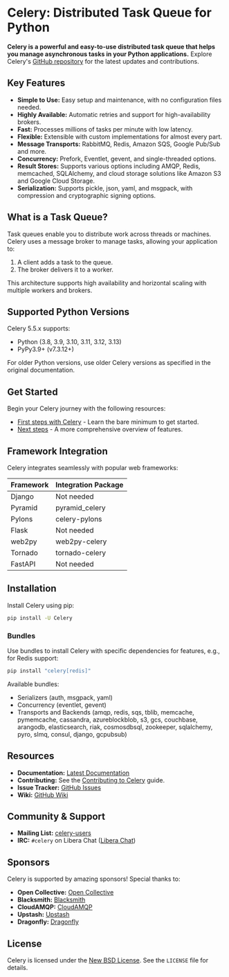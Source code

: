 # Celery: Distributed Task Queue for Python

**Celery is a powerful and easy-to-use distributed task queue that helps you manage asynchronous tasks in your Python applications.** Explore Celery's [GitHub repository](https://github.com/celery/celery) for the latest updates and contributions.

## Key Features

*   **Simple to Use:**  Easy setup and maintenance, with no configuration files needed.
*   **Highly Available:**  Automatic retries and support for high-availability brokers.
*   **Fast:**  Processes millions of tasks per minute with low latency.
*   **Flexible:** Extensible with custom implementations for almost every part.
*   **Message Transports:** RabbitMQ, Redis, Amazon SQS, Google Pub/Sub and more.
*   **Concurrency:** Prefork, Eventlet, gevent, and single-threaded options.
*   **Result Stores:** Supports various options including AMQP, Redis, memcached, SQLAlchemy, and cloud storage solutions like Amazon S3 and Google Cloud Storage.
*   **Serialization:**  Supports pickle, json, yaml, and msgpack, with compression and cryptographic signing options.

## What is a Task Queue?

Task queues enable you to distribute work across threads or machines. Celery uses a message broker to manage tasks, allowing your application to:

1.  A client adds a task to the queue.
2.  The broker delivers it to a worker.

This architecture supports high availability and horizontal scaling with multiple workers and brokers.

## Supported Python Versions

Celery 5.5.x supports:

*   Python (3.8, 3.9, 3.10, 3.11, 3.12, 3.13)
*   PyPy3.9+ (v7.3.12+)

For older Python versions, use older Celery versions as specified in the original documentation.

## Get Started

Begin your Celery journey with the following resources:

*   [First steps with Celery](https://docs.celeryq.dev/en/stable/getting-started/first-steps-with-celery.html) - Learn the bare minimum to get started.
*   [Next steps](https://docs.celeryq.dev/en/stable/getting-started/next-steps.html) - A more comprehensive overview of features.

## Framework Integration

Celery integrates seamlessly with popular web frameworks:

| Framework       | Integration Package |
| --------------- | ------------------- |
| Django          | Not needed          |
| Pyramid         | pyramid\_celery      |
| Pylons          | celery-pylons       |
| Flask           | Not needed          |
| web2py          | web2py-celery       |
| Tornado         | tornado-celery      |
| FastAPI         | Not needed          |

## Installation

Install Celery using pip:

```bash
pip install -U Celery
```

### Bundles
Use bundles to install Celery with specific dependencies for features, e.g., for Redis support:

```bash
pip install "celery[redis]"
```

Available bundles:

*   Serializers (auth, msgpack, yaml)
*   Concurrency (eventlet, gevent)
*   Transports and Backends (amqp, redis, sqs, tblib, memcache, pymemcache, cassandra, azureblockblob, s3, gcs, couchbase, arangodb, elasticsearch, riak, cosmosdbsql, zookeeper, sqlalchemy, pyro, slmq, consul, django, gcpubsub)

## Resources

*   **Documentation:** [Latest Documentation](https://docs.celeryq.dev/en/latest/)
*   **Contributing:**  See the [Contributing to Celery](https://docs.celeryq.dev/en/stable/contributing.html) guide.
*   **Issue Tracker:** [GitHub Issues](https://github.com/celery/celery/issues/)
*   **Wiki:** [GitHub Wiki](https://github.com/celery/celery/wiki)

## Community & Support

*   **Mailing List:** [celery-users](https://groups.google.com/group/celery-users/)
*   **IRC:** `#celery` on Libera Chat ([Libera Chat](https://libera.chat/))

## Sponsors

Celery is supported by amazing sponsors! Special thanks to:
*   **Open Collective:**  [Open Collective](https://opencollective.com/celery)
*   **Blacksmith:** [Blacksmith](https://blacksmith.sh/)
*   **CloudAMQP:** [CloudAMQP](https://www.cloudamqp.com/)
*   **Upstash:** [Upstash](http://upstash.com/?code=celery)
*   **Dragonfly:** [Dragonfly](https://www.dragonflydb.io/)

## License

Celery is licensed under the [New BSD License](https://opensource.org/licenses/BSD-3-Clause).  See the `LICENSE` file for details.